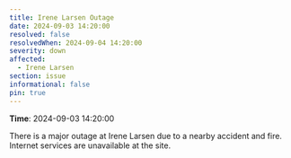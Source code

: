 ```yaml
---
title: Irene Larsen Outage
date: 2024-09-03 14:20:00
resolved: false
resolvedWhen: 2024-09-04 14:20:00
severity: down
affected:
  - Irene Larsen
section: issue
informational: false
pin: true
---
```


**Time**: 2024-09-03 14:20:00

There is a major outage at Irene Larsen due to a nearby accident and fire. Internet services are unavailable at the site.
